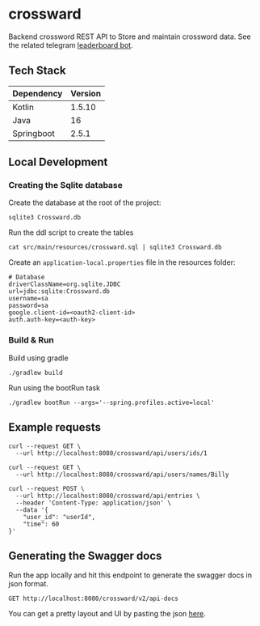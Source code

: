 # crossward

Backend crossword REST API to Store and maintain crossword data. See the related
telegram [leaderboard bot](https://github.com/RobertWetzler/CrosswordLeaderboardBot).

## Tech Stack

| Dependency | Version |
| ---------- | ------- |
| Kotlin     | 1.5.10  |
| Java       | 16      |
| Springboot | 2.5.1   |

## Local Development

### Creating the Sqlite database

Create the database at the root of the project:

```shell
sqlite3 Crossward.db
```

Run the ddl script to create the tables

```shell
cat src/main/resources/crossward.sql | sqlite3 Crossward.db
```

Create an `application-local.properties` file in the resources folder:

```properties
# Database
driverClassName=org.sqlite.JDBC
url=jdbc:sqlite:Crossward.db
username=sa
password=sa
google.client-id=<oauth2-client-id>
auth.auth-key=<auth-key>
```

### Build & Run

Build using gradle

```shell
./gradlew build
```

Run using the bootRun task

```shell
./gradlew bootRun --args='--spring.profiles.active=local'
```

## Example requests

```shell
curl --request GET \
  --url http://localhost:8080/crossward/api/users/ids/1
  
curl --request GET \
  --url http://localhost:8080/crossward/api/users/names/Billy
  
curl --request POST \
  --url http://localhost:8080/crossward/api/entries \
  --header 'Content-Type: application/json' \
  --data '{
	"user_id": "userId",
	"time": 60
}'
```

## Generating the Swagger docs

Run the app locally and hit this endpoint to generate the swagger docs in json format.

```
GET http://localhost:8080/crossward/v2/api-docs
```

You can get a pretty layout and UI by pasting the json [here](https://editor.swagger.io).